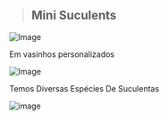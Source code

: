 > ## Mini Suculents

![Image](https://user-images.githubusercontent.com/113630942/191820813-25e48054-168d-4611-af11-b5694cbd8cd9.png)
 
Em vasinhos personalizados
     
![Image](https://user-images.githubusercontent.com/113630942/205109840-0c6d8b7c-5299-4b0c-b136-18e2ad1d9e84.png)

Temos Diversas Espécies De Suculentas

![image](https://user-images.githubusercontent.com/113630942/205114127-5283344c-167d-4c3f-9f40-8d6c36c9ef09.png)
